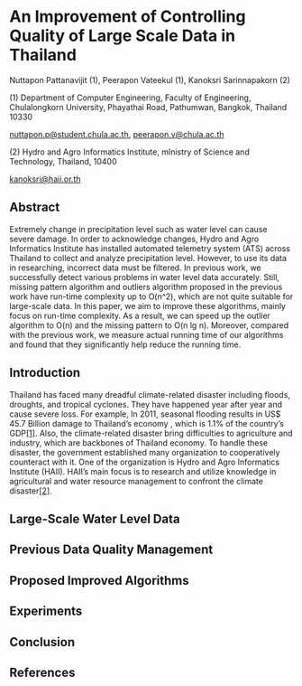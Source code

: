 
# An Improvement of Controlling Quality of Large Scale Data in Thailand

Nuttapon Pattanavijit (1), Peerapon Vateekul (1), Kanoksri Sarinnapakorn (2)

(1) Department of Computer Engineering, Faculty of Engineering, Chulalongkorn University, Phayathai Road, Pathumwan, Bangkok, Thailand 10330

nuttapon.p@student.chula.ac.th, peerapon.v@chula.ac.th

(2) Hydro and Agro Informatics Institute, mInistry of Science and Technology, Thailand, 10400

kanoksri@haii.or.th

## Abstract

Extremely change in precipitation level such as water level can cause severe damage. In order to acknowledge changes, Hydro and Agro Informatics Institute has installed automated telemetry system (ATS) across Thailand to collect and analyze precipitation level. However, to use its data in researching, incorrect data must be filtered. In previous work, we successfully detect various problems in water level data accurately. Still, missing pattern algorithm and outliers algorithm proposed in the previous work have run-time complexity up to O(n^2), which are not quite suitable for large-scale data. In this paper, we aim to improve these algorithms, mainly focus on run-time complexity. As a result,  we can speed up the outlier algorithm to O(n) and the missing pattern to O(n lg n). Moreover, compared with the previous work, we measure actual running time of our algorithms and found that they significantly help reduce the running time.

## Introduction

Thailand has faced many dreadful climate-related disaster including floods, droughts, and tropical cyclones. They have happened year after year and cause severe loss. For example, In 2011, seasonal flooding results in US$ 45.7 Billion damage to Thailand’s economy , which is 1.1% of the country’s GDP[\[1\]](http://www.worldbank.org/en/news/feature/2011/12/13/world-bank-supports-thailands-post-floods-recovery-effort). Also, the climate-related disaster bring difficulties to agriculture and industry, which are backbones of Thailand economy. To handle these disaster, the government established many organization to cooperatively counteract with it. One of the organization is Hydro and Agro Informatics Institute (HAII). HAII’s main focus is to research and utilize knowledge in agricultural and water resource management to confront the climate disaster[\[2\]](http://www.haii.or.th/haiiweb/index.php?option=com_content&task=view&id=94&Itemid=95&lang=en).

## Large-Scale Water Level Data

## Previous Data Quality Management

## Proposed Improved Algorithms 

## Experiments

## Conclusion

## References
